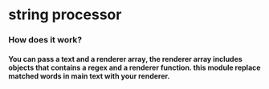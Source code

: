 # string processor 

### How does it work? 
#### You can pass a text and a renderer array, the renderer array includes objects that contains a regex and a renderer function. this module replace matched words in main text with your renderer.